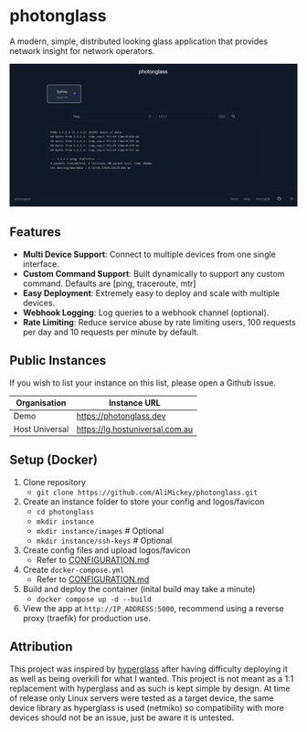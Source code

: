 # photonglass
A modern, simple, distributed looking glass application that provides network insight for network operators.

[![](screenshot.png)](https://raw.githubusercontent.com/AliMickey/photonglass/7421c8a6dc1f31fef78ed5e1efb7402c89c9898c/screenshot.png)


## Features
- **Multi Device Support**: Connect to multiple devices from one single interface.
- **Custom Command Support**: Built dynamically to support any custom command. Defaults are [ping, traceroute, mtr]
- **Easy Deployment**: Extremely easy to deploy and scale with multiple devices.
- **Webhook Logging**: Log queries to a webhook channel (optional).
- **Rate Limiting**: Reduce service abuse by rate limiting users, 100 requests per day and 10 requests per minute by default.


## Public Instances
If you wish to list your instance on this list, please open a Github issue.

| Organisation | Instance URL |
|------------------|-----------------|
| Demo | https://photonglass.dev |
| Host Universal | https://lg.hostuniversal.com.au |


## Setup (Docker)
1. Clone repository
    - `git clone https://github.com/AliMickey/photonglass.git`
2. Create an instance folder to store your config and logos/favicon
    - `cd photonglass`
    - `mkdir instance`
    - `mkdir instance/images` # Optional
    - `mkdir instance/ssh-keys` # Optional
3. Create config files and upload logos/favicon
    - Refer to [CONFIGURATION.md](CONFIGURATION.md)
4. Create `docker-compose.yml`
    - Refer to [CONFIGURATION.md](CONFIGURATION.md)
5. Build and deploy the container (inital build may take a minute)
    - `docker compose up -d --build`
6. View the app at `http://IP_ADDRESS:5000`, recommend using a reverse proxy (traefik) for production use. 


## Attribution
This project was inspired by [hyperglass](https://hyperglass.dev/) after having difficulty deploying it as well as being overkill for what I wanted. This project is not meant as a 1:1 replacement with hyperglass and as such is kept simple by design. At time of release only Linux servers were tested as a target device, the same device library as hyperglass is used (netmiko) so compatibility with more devices should not be an issue, just be aware it is untested.
